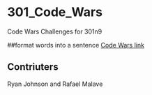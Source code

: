 # 301_Code_Wars
Code Wars Challenges for 301n9

##format words into a sentence
[Code Wars link](https://www.codewars.com/kata/format-words-into-a-sentence/train/javascript)

## Contriuters
Ryan Johnson and Rafael Malave